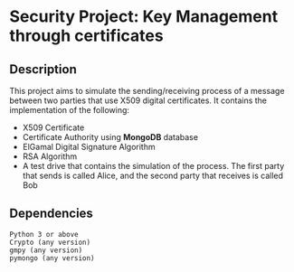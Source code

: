 # Security Project: Key Management through certificates

## Description
This project aims to simulate the sending/receiving process of a message between two parties that use X509 digital certificates. It contains the implementation of the following:
- X509 Certificate
- Certificate Authority using **MongoDB** database
- ElGamal Digital Signature Algorithm
- RSA Algorithm
- A test drive that contains the simulation of the process. The first party that sends is called Alice, and the second party that receives is called Bob

## Dependencies
```
Python 3 or above
Crypto (any version)
gmpy (any version)
pymongo (any version)
```
